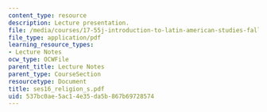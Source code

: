 ```yaml
---
content_type: resource
description: Lecture presentation.
file: /media/courses/17-55j-introduction-to-latin-american-studies-fall-2006/537bc0ae5ac14e35da5b867b69728574_ses16_religion_s.pdf
file_type: application/pdf
learning_resource_types:
- Lecture Notes
ocw_type: OCWFile
parent_title: Lecture Notes
parent_type: CourseSection
resourcetype: Document
title: ses16_religion_s.pdf
uid: 537bc0ae-5ac1-4e35-da5b-867b69728574
---
```

